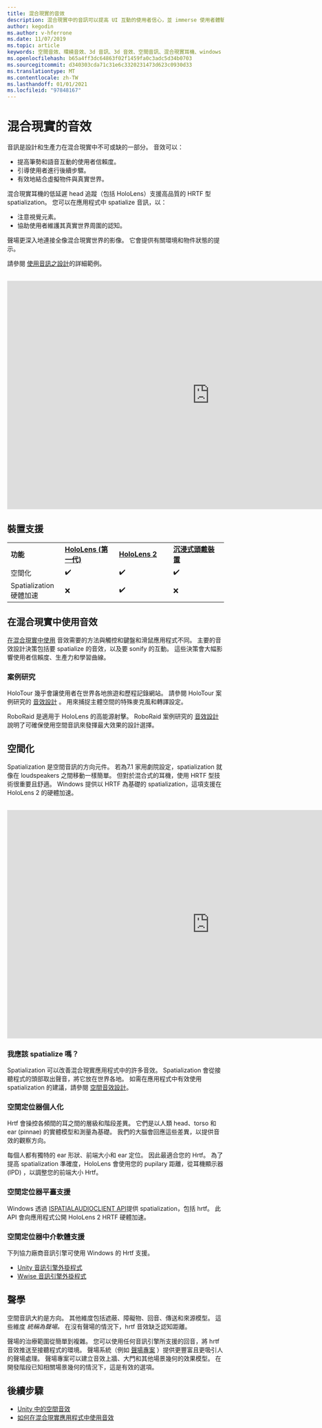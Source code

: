 ```yaml
---
title: 混合現實的音效
description: 混合現實中的音訊可以提高 UI 互動的使用者信心，並 immerse 使用者體驗。
author: kegodin
ms.author: v-hferrone
ms.date: 11/07/2019
ms.topic: article
keywords: 空間音效、環繞音效、3d 音訊、3d 音效、空間音訊、混合現實耳機、windows mixed reality 耳機、虛擬實境耳機、HoloLens、MRTK、混合現實工具組、個案研究、聲場
ms.openlocfilehash: b65a4ff3dc64863f02f1459fa0c3adc5d34b0703
ms.sourcegitcommit: d340303cda71c31e6c3320231473d623c0930d33
ms.translationtype: MT
ms.contentlocale: zh-TW
ms.lasthandoff: 01/01/2021
ms.locfileid: "97848167"
---
```

# <a name="audio-in-mixed-reality"></a>混合現實的音效

音訊是設計和生產力在混合現實中不可或缺的一部分。 音效可以：
* 提高筆勢和語音互動的使用者信賴度。
* 引導使用者進行後續步驟。
* 有效地結合虛擬物件與真實世界。

混合現實耳機的低延遲 head 追蹤（包括 HoloLens）支援高品質的 HRTF 型 spatialization。 您可以在應用程式中 spatialize 音訊，以：
* 注意視覺元素。
* 協助使用者維護其真實世界周圍的認知。

聲場更深入地連接全像混合現實世界的影像。 它會提供有關環境和物件狀態的提示。

請參閱 [使用音訊之設計](spatial-sound-design.md)的詳細範例。

<br>

<iframe width="940" height="530" src="https://www.youtube.com/embed/PTPvx7mDon4" frameborder="0" allow="accelerometer; autoplay; encrypted-media; gyroscope; picture-in-picture" allowfullscreen></iframe>

## <a name="device-support"></a>裝置支援

<table>
    <colgroup>
    <col width="25%" />
    <col width="25%" />
    <col width="25%" />
    <col width="25%" />
    </colgroup>
    <tr>
        <td><strong>功能</strong></td>
        <td><a href="../hololens-hardware-details.md"><strong>HoloLens (第一代) </strong></a></td>
        <td><a href="https://docs.microsoft.com/hololens/hololens2-hardware"><strong>HoloLens 2</strong></td>
        <td><a href="../discover/immersive-headset-hardware-details.md"><strong>沉浸式頭戴裝置</strong></a></td>
    </tr>
     <tr>
        <td>空間化</td>
        <td>✔️</td>
        <td>✔️</td>
        <td>✔️</td>
    </tr>
     <tr>
        <td>Spatialization 硬體加速</td>
        <td>❌</td>
        <td>✔️</td>
        <td>❌</td>
    </tr>
</table>

## <a name="use-of-sounds-in-mixed-reality"></a>在混合現實中使用音效

[在混合現實中使用](spatial-sound-design.md) 音效需要的方法與觸控和鍵盤和滑鼠應用程式不同。 主要的音效設計決策包括要 spatialize 的音效，以及要 sonify 的互動。 這些決策會大幅影響使用者信賴度、生產力和學習曲線。

### <a name="case-studies"></a>案例研究

HoloTour 幾乎會讓使用者在世界各地旅遊和歷程記錄網站。 請參閱 HoloTour 案例研究的 [音效設計](case-study-spatial-sound-design-for-holotour.md) 。 用來捕捉主體空間的特殊麥克風和轉譯設定。

RoboRaid 是適用于 HoloLens 的高能源射擊。 RoboRaid 案例研究的 [音效設計](case-study-using-spatial-sound-in-roboraid.md) 說明了可確保使用空間音訊來發揮最大效果的設計選擇。

## <a name="spatialization"></a>空間化

Spatialization 是空間音訊的方向元件。 若為7.1 家用劇院設定，spatialization 就像在 loudspeakers 之間移動一樣簡單。 但對於混合式的耳機，使用 HRTF 型技術很重要且舒適。 Windows 提供以 HRTF 為基礎的 spatialization，這項支援在 HoloLens 2 的硬體加速。

<br>

<iframe width="940" height="530" src="https://www.youtube.com/embed/aB3TDjYklmo" frameborder="0" allow="accelerometer; autoplay; encrypted-media; gyroscope; picture-in-picture" allowfullscreen></iframe>

### <a name="should-i-spatialize"></a>我應該 spatialize 嗎？

Spatialization 可以改善混合現實應用程式中的許多音效。 Spatialization 會從接聽程式的頭部取出聲音，將它放在世界各地。 如需在應用程式中有效使用 spatialization 的建議，請參閱 [空間音效設計](spatial-sound-design.md)。

### <a name="spatializer-personalization"></a>空間定位器個人化

Hrtf 會操控各頻間的耳之間的層級和階段差異。 它們是以人類 head、torso 和 ear (pinnae) 的實體模型和測量為基礎。 我們的大腦會回應這些差異，以提供音效的觀察方向。

每個人都有獨特的 ear 形狀、前端大小和 ear 定位。 因此最適合您的 Hrtf。 為了提高 spatialization 準確度，HoloLens 會使用您的 pupilary 距離，從耳機顯示器 (IPD) ，以調整您的前端大小 Hrtf。

### <a name="spatializer-platform-support"></a>空間定位器平臺支援

Windows 透過 [ISPATIALAUDIOCLIENT API](https://docs.microsoft.com/windows/win32/coreaudio/spatial-sound)提供 spatialization，包括 hrtf。 此 API 會向應用程式公開 HoloLens 2 HRTF 硬體加速。

### <a name="spatializer-middleware-support"></a>空間定位器中介軟體支援

下列協力廠商音訊引擎可使用 Windows 的 Hrtf 支援。
* [Unity 音訊引擎外掛程式](../develop/unity/spatial-sound-in-unity.md)
* [Wwise 音訊引擎外掛程式](https://www.audiokinetic.com/products/plug-ins/msspatial/)

## <a name="acoustics"></a>聲學

空間音訊大約是方向。 其他維度包括遮蔽、障礙物、回音、傳送和來源模型。 這些維度 *統稱為聲場。* 在沒有聲場的情況下，hrtf 音效缺乏認知距離。

聲場的治療範圍從簡單到複雜。 您可以使用任何音訊引擎所支援的回音，將 hrtf 音效推送至接聽程式的環境。 聲場系統（例如 [聲場專案](https://aka.ms/acoustics)  ）提供更豐富且更吸引人的聲場處理。 聲場專案可以建立音效上牆、大門和其他場景幾何的效果模型。 在開發階段已知相關場景幾何的情況下，這是有效的選項。

## <a name="next-steps"></a>後續步驟

- [Unity 中的空間音效](../develop/unity/spatial-sound-in-unity.md)
- [如何在混合現實應用程式中使用音效](spatial-sound-design.md)
